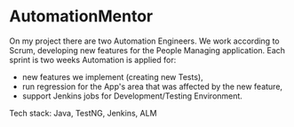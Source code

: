 # AutomationMentor

On my project there are two Automation Engineers.
We work according to Scrum, developing new features for the People Managing application.
Each sprint is two weeks
Automation is applied for:
* new features we implement (creating new Tests),
* run regression for the App's area that was affected by the new feature,
* support Jenkins jobs for Development/Testing Environment.

Tech stack: Java, TestNG, Jenkins, ALM
